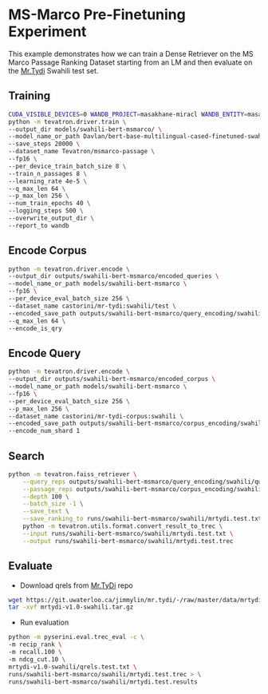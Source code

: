 # MS-Marco Pre-Finetuning Experiment

This example demonstrates how we can train a Dense Retriever on the MS Marco Passage Ranking Dataset starting from an LM and then evaluate on the [Mr.Tydi](https://github.com/castorini/mr.tydi) Swahili test set.

## Training

```bash
CUDA_VISIBLE_DEVICES=0 WANDB_PROJECT=masakhane-miracl WANDB_ENTITY=masakhane-miracl \
python -m tevatron.driver.train \
--output_dir models/swahili-bert-msmarco/ \
--model_name_or_path Davlan/bert-base-multilingual-cased-finetuned-swahili \
--save_steps 20000 \
--dataset_name Tevatron/msmarco-passage \
--fp16 \
--per_device_train_batch_size 8 \
--train_n_passages 8 \
--learning_rate 4e-5 \
--q_max_len 64 \
--p_max_len 256 \
--num_train_epochs 40 \
--logging_steps 500 \
--overwrite_output_dir \
--report_to wandb
```

## Encode Corpus

```bash
python -m tevatron.driver.encode \
--output_dir outputs/swahili-bert-msmarco/encoded_queries \
--model_name_or_path models/swahili-bert-msmarco \
--fp16 \
--per_device_eval_batch_size 256 \
--dataset_name castorini/mr-tydi:swahili/test \
--encoded_save_path outputs/swahili-bert-msmarco/query_encoding/swahili/query_emb.pkl \
--q_max_len 64 \
--encode_is_qry
```

## Encode Query

```bash
python -m tevatron.driver.encode \
--output_dir outputs/swahili-bert-msmarco/encoded_corpus \
--model_name_or_path models/swahili-bert-msmarco \
--fp16 \
--per_device_eval_batch_size 256 \
--p_max_len 256 \
--dataset_name castorini/mr-tydi-corpus:swahili \
--encoded_save_path outputs/swahili-bert-msmarco/corpus_encoding/swahili/corpus_emb.pkl \
--encode_num_shard 1
```

## Search

```bash
python -m tevatron.faiss_retriever \
    --query_reps outputs/swahili-bert-msmarco/query_encoding/swahili/query_emb.pkl \
    --passage_reps outputs/swahili-bert-msmarco/corpus_encoding/swahili/corpus_emb.pkl \
    --depth 100 \
    --batch_size -1 \
    --save_text \
    --save_ranking_to runs/swahili-bert-msmarco/swahili/mrtydi.test.txt && \
    python -m tevatron.utils.format.convert_result_to_trec \
    --input runs/swahili-bert-msmarco/swahili/mrtydi.test.txt \
    --output runs/swahili-bert-msmarco/swahili/mrtydi.test.trec
```

## Evaluate

* Download qrels from [Mr.TyDi](https://github.com/castorini/mr.tydi) repo

```bash
wget https://git.uwaterloo.ca/jimmylin/mr.tydi/-/raw/master/data/mrtydi-v1.0-swahili.tar.gz
tar -xvf mrtydi-v1.0-swahili.tar.gz
```

* Run evaluation

```bash
python -m pyserini.eval.trec_eval -c \
-m recip_rank \
-m recall.100 \
-m ndcg_cut.10 \
mrtydi-v1.0-swahili/qrels.test.txt \
runs/swahili-bert-msmarco/swahili/mrtydi.test.trec > \
runs/swahili-bert-msmarco/swahili/mrtydi.test.results
```
